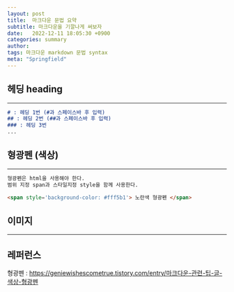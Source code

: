 ```yaml
---
layout: post
title:  마크다운 문법 요약
subtitle: 마크다운을 기깔나게 써보자
date:   2022-12-11 18:05:30 +0900
categories: summary
author:
tags: 마크다운 markdown 문법 syntax
meta: "Springfield"
---
```

<!--postNo: 20221211_001-->

## 헤딩 heading
---
```md
# : 헤딩 1번 (#과 스페이스바 후 입력)
## : 헤딩 2번 (##과 스페이스바 후 입력)
### : 헤딩 3번
...
```

## 형광펜 (색상)
---
```md
형광펜은 html을 사용해야 한다.
범위 지정 span과 스타일지정 style을 함께 사용한다.

<span style='background-color: #fff5b1'> 노란색 형광펜 </span>

```

## 이미지
---









## 레퍼런스
형광펜 : https://geniewishescometrue.tistory.com/entry/마크다운-관련-팁-글-색상-형광펜